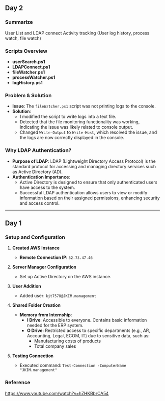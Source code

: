 ## Day 2
### Summarize
User List and LDAP connect
Activity tracking (User log history, process watch, file watch) 

### Scripts Overview
- **userSearch.ps1**
- **LDAPConnect.ps1**
- **fileWatcher.ps1**
- **processWatcher.ps1**
- **logHistory.ps1**

### Problem & Solution
- **Issue**: The `fileWatcher.ps1` script was not printing logs to the console.
- **Solution**: 
  - I modified the script to write logs into a text file.
  - Detected that the file monitoring functionality was working, indicating the issue was likely related to console output.
  - Changed `Write-Output` to `Write-Host`, which resolved the issue, and the logs are now correctly displayed in the console.

### Why LDAP Authentication?
- **Purpose of LDAP**: LDAP (Lightweight Directory Access Protocol) is the standard protocol for accessing and managing directory services such as Active Directory (AD).
- **Authentication Importance**: 
  - Active Directory is designed to ensure that only authenticated users have access to the system.
  - Successful LDAP authentication allows users to view or modify information based on their assigned permissions, enhancing security and access control.

---

## Day 1
### Setup and Configuration
1. **Created AWS Instance**
   - **Remote Connection IP**: `52.73.47.46`

2. **Server Manager Configuration**
   - Set up Active Directory on the AWS instance.

3. **User Addition**
   - Added user: `kjt7578@JKIM.management`

4. **Shared Folder Creation**
   - **Memory from Internship**:
     - **I Drive**: Accessible to everyone. Contains basic information needed for the ERP system.
     - **O Drive**: Restricted access to specific departments (e.g., AR, Accounting, Legal, ECOM, IT) due to sensitive data, such as:
       - Manufacturing costs of products
       - Total company sales

5. **Testing Connection**
   - Executed command: `Test-Connection -ComputerName "JKIM.management"`

### Reference
https://www.youtube.com/watch?v=hZHKBbrCA54
